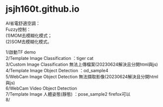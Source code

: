 # jsjh160t.github.io

AI省電舒適空調：<br>
Fuzzy控制：<br>
(1)MOM去模糊化模式；<br>
(2)SOM去模糊化模式。<br>
</p>
1/啟動TF demo<br>
2/Template Image Classification ：tiger cat<br>
3/Custom Image Classification  無法上傳檔案(20230624解決且分開html與js)<br>
4/Template Image Object Detection ：od_sample4<br>
5/WebCam Image Object Detection  無法擷取影像(20230624解決且分開html與js)<br>
6/WebCam Video  Object Detection<br>
7/Template Image 人體姿態(靜態) ：pose_sample2  firefox可以<br>
8/
